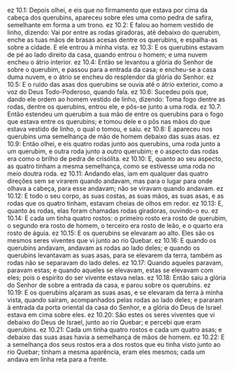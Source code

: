 ez 10.1: Depois olhei, e eis que no firmamento que estava por cima da cabeça dos querubins, apareceu sobre eles uma como pedra de safira, semelhante em forma a um trono.
ez 10.2: E falou ao homem vestido de linho, dizendo: Vai por entre as rodas giradoras, até debaixo do querubim, enche as tuas mãos de brasas acesas dentre os querubins, e espalha-as sobre a cidade. E ele entrou à minha vista.
ez 10.3: E os querubins estavam de pé ao lado direito da casa, quando entrou o homem; e uma nuvem encheu o átrio interior.
ez 10.4: Então se levantou a glória do Senhor de sobre o querubim, e passou para a entrada da casa; e encheu-se a casa duma nuvem, e o átrio se encheu do resplendor da glória do Senhor.
ez 10.5: E o ruído das asas dos querubins se ouvia até o átrio exterior, como a voz do Deus Todo-Poderoso, quando fala.
ez 10.6: Sucedeu pois que, dando ele ordem ao homem vestido de linho, dizendo: Toma fogo dentre as rodas, dentre os querubins, entrou ele, e pôs-se junto a uma roda.
ez 10.7: Então estendeu um querubim a sua mão de entre os querubins para o fogo que estava entre os querubins; e tomou dele e o pôs nas mãos do que estava vestido de linho, o qual o tomou, e saiu.
ez 10.8: E apareceu nos querubins uma semelhança de mão de homem debaixo das suas asas.
ez 10.9: Então olhei, e eis quatro rodas junto aos querubins, uma roda junto a um querubim, e outra roda junto a outro querubim; e o aspecto das rodas era como o brilho de pedra de crisólita.
ez 10.10: E, quanto ao seu aspecto, as quatro tinham a mesma semelhança, como se estivesse uma roda no meio doutra roda.
ez 10.11: Andando elas, iam em qualquer das quatro direções sem se virarem quando andavam, mas para o lugar para onde olhava a cabeça, para esse andavam; não se viravam quando andavam.
ez 10.12: E todo o seu corpo, as suas costas, as suas mãos, as suas asas, e as rodas que os quatro tinham, estavam cheias de olhos em redor.
ez 10.13: E, quanto às rodas, elas foram chamadas rodas giradoras, ouvindo-o eu.
ez 10.14: E cada um tinha quatro rostos: o primeiro rosto era rosto de querubim, o segundo era rosto de homem, o terceiro era rosto de leão, e o quarto era rosto de águia.
ez 10.15: E os querubins se elevaram ao alto. Eles são os mesmos seres viventes que vi junto ao rio Quebar.
ez 10.16: E quando os querubins andavam, andavam as rodas ao lado deles; e quando os querubins levantavam as suas asas, para se elevarem da terra, também as rodas não se separavam do lado deles.
ez 10.17: Quando aqueles paravam, paravam estas; e quando aqueles se elevavam, estas se elevavam com eles; pois o espírito do ser vivente estava nelas.
ez 10.18: Então saiu a glória do Senhor de sobre a entrada da casa, e parou sobre os querubins.
ez 10.19: E os querubins alçaram as suas asas, e se elevaram da terra à minha vista, quando saíram, acompanhados pelas rodas ao lado deles; e pararam à entrada da porta oriental da casa do Senhor, e a glória do Deus de Israel estava em cima sobre eles.
ez 10.20: São estes os seres viventes que vi debaixo do Deus de Israel, junto ao rio Quebar; e percebi que eram querubins.
ez 10.21: Cada um tinha quatro rostos e cada um quatro asas; e debaixo das suas asas havia a semelhança de mãos de homem.
ez 10.22: E a semelhança dos seus rostos era a dos rostos que eu tinha visto junto ao rio Quebar; tinham a mesma aparência, eram eles mesmos; cada um andava em linha reta para a frente.
